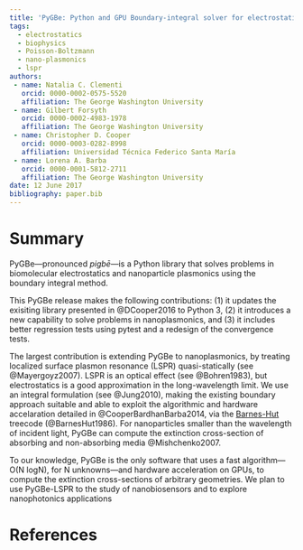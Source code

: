 ```yaml
---
title: 'PyGBe: Python and GPU Boundary-integral solver for electrostatics'
tags:
  - electrostatics
  - biophysics
  - Poisson-Boltzmann
  - nano-plasmonics
  - lspr
authors:
 - name: Natalia C. Clementi
   orcid: 0000-0002-0575-5520
   affiliation: The George Washington University
 - name: Gilbert Forsyth
   orcid: 0000-0002-4983-1978
   affiliation: The George Washington University
 - name: Christopher D. Cooper
   orcid: 0000-0003-0282-8998
   affiliation: Universidad Técnica Federico Santa María
 - name: Lorena A. Barba
   orcid: 0000-0001-5812-2711
   affiliation: The George Washington University
date: 12 June 2017
bibliography: paper.bib
---
```


# Summary

PyGBe—pronounced _pigbē_—is a Python library that solves problems in 
biomolecular electrostatics and nanoparticle plasmonics
using the boundary integral method.

This PyGBe release makes the following contributions:
(1) it updates the exisiting library presented in @DCooper2016 to Python 3,
(2) it introduces a new capability to solve problems in nanoplasmonics, and 
(3) it includes better regression tests using pytest and a redesign of the convergence tests.


The largest contribution is extending PyGBe to nanoplasmonics, 
by treating localized surface plasmon resonance (LSPR)
quasi-statically (see @Mayergoyz2007). LSPR is an optical
effect (see @Bohren1983), but electrostatics is a good approximation in the long-wavelength
limit. We use an integral formulation (see @Jung2010), making the existing boundary
approach suitable and able to exploit the algorithmic and hardware 
accelaration detailed in @CooperBardhanBarba2014, via the [Barnes-Hut](https://en.wikipedia.org/wiki/Barnes–Hut_simulation) treecode (@BarnesHut1986).
For nanoparticles smaller than the wavelength of incident light, PyGBe 
can compute the extinction cross-section of absorbing and non-absorbing media
@Mishchenko2007. 


To our knowledge, PyGBe is the only software that uses a fast algorithm—O(N logN),
for N unknowns—and hardware acceleration on GPUs, to compute the extinction cross-sections 
of arbitrary geometries. We plan to use PyGBe-LSPR to the study of nanobiosensors and to explore
nanophotonics applications


# References
